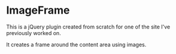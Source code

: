 ImageFrame
==========

This is a jQuery plugin created from scratch for one of the site I've previously worked on.

It creates a frame around the content area using images.
